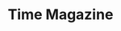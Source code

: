 ---
attached_gallery: gallery/time.md
collection_archive: false
collection_awards: []
collection_category:
  - 'Exhibited Works '
  - Workplace
  - Travel
  - Environments
  - Portraits
  - Environments
  - Travel
  - Color
  - Reportage
  - Editorial
collection_content: >-
  “_As Grand Canyon National Park Turns 100, Its’ Chief Ranger Plans for the
  Next Century_.” These new works pay homage to American Romanticism and
  celebrate the west as I photograph head ranger Mathew Vandzura at Grandeur
  Point on the South Rim as a nod to Teddy Roosevelt’s legacy of conservation.


  Vandzura talks at length about modernizing an ancient natural wonder, the park
  system’s responsibility to the public, the recent government shutdown, and
  exploring every possible option before limiting visitation to the 6.4 million
  annual park-goers.


  Interview by Lily Rothman, assigned by Kim Bubello.
collection_cover: 'https://d1sf55qlb7p6hz.cloudfront.net/timeGC-5.jpg'
collection_cover_mobile: 'https://d1sf55qlb7p6hz.cloudfront.net/verticalcovers-10.jpg'
collection_description: >-
  _“As Grand Canyon National Park Turns 100, Its’ Chief Ranger Plans for the
  Next Century.”_ A nod to Teddy Roosevelt’s legacy of conservation, these works
  pay homage to American Romanticism as I photograph head ranger Mathew Vandzura
  in the historic Kolb House and South Rim of the Canyon.


  Showcased at the _Grand Canyon National Park 100_ exhibition at Etherton
  Gallery, this work served as a contemporary counterpoint to the historical
  works of Ansel Adams, Lee Friedlander, William Bell, and Barry Goldwater. 
collection_filter: Commissioned + Stock
collection_hidden: false
collection_meta: "Grand Canyon 100th Anniversary\_"
collection_press: []
collection_preview:
  - 'https://d1sf55qlb7p6hz.cloudfront.net/gc_covers-4.jpg'
  - 'https://d1sf55qlb7p6hz.cloudfront.net/gc_covers-2.jpg'
  - 'https://d1sf55qlb7p6hz.cloudfront.net/gc_covers-1.jpg'
  - 'https://d1sf55qlb7p6hz.cloudfront.net/gc_covers-3.jpg'
cover_image: 'https://d1sf55qlb7p6hz.cloudfront.net/social-12.jpg'
date: ''
hide_footer: false
layout: blocks
logo: ''
navigation_theme: white
px_extra: true
slug: time-magazine-grand-canyon-100th-anniversary
theme_color: '#EEDDDD'
theme_color_all_works: '#FFBABA'
title: Time Magazine
collection_exhibition:
  - content: |-
      **2019**  
      _Grand Canyon National Park 100_  
      Etherton Gallery  
      Tucson, AZ (Group Show)
    template: popup-text-element
collection_blocks:
  - _bookshop_name: collections/media-row-start
    row_alignment: between
  - _bookshop_name: collections/media-element
    block: media-element
    color: '#C2A282'
    image: 'https://d1sf55qlb7p6hz.cloudfront.net/timeGC-1b.jpg'
    margin_left: '20'
    margin_right: ''
    margin_y: '100'
    width: '60'
  - _bookshop_name: collections/media-row
    row_alignment: between
  - _bookshop_name: collections/media-element
    block: media-element
    color: '#DFEBEF'
    image: 'https://d1sf55qlb7p6hz.cloudfront.net/timeGC-2.jpg'
    margin_left: '10'
    margin_y: '100'
    width: '45'
  - _bookshop_name: collections/media-element
    align_y: start
    color: '#CDB882'
    image: 'https://d1sf55qlb7p6hz.cloudfront.net/timeGC-17-1.jpg'
    margin_left: '0'
    margin_right: '20'
    margin_y: '700'
    width: '20'
  - _bookshop_name: collections/media-row
    row_alignment: between
  - _bookshop_name: collections/media-element
    block: media-element
    color: '#D8A6C7'
    image: 'https://d1sf55qlb7p6hz.cloudfront.net/timeGC-4.jpg'
    margin_left: '40'
    margin_right: ''
    margin_y: '100'
    width: '33'
  - _bookshop_name: collections/media-row
    row_alignment: between
  - _bookshop_name: collections/media-element
    block: media-element
    color: '#EEDDDD'
    image: 'https://d1sf55qlb7p6hz.cloudfront.net/timeGC-5.jpg'
    margin_left: '25'
    margin_y: '100'
    width: '55'
  - _bookshop_name: collections/media-row
    row_alignment: between
  - _bookshop_name: collections/media-element
    block: media-element
    color: '#F1B88C'
    image: 'https://d1sf55qlb7p6hz.cloudfront.net/timeGC-6.jpg'
    margin_left: '10'
    margin_y: '100'
    width: '30'
  - _bookshop_name: collections/media-element
    block: media-element
    color: '#CFC78C'
    image: 'https://d1sf55qlb7p6hz.cloudfront.net/timeGC-7.jpg'
    margin_right: '10'
    margin_y: '400'
    width: '45'
  - _bookshop_name: collections/media-row
    row_alignment: between
  - _bookshop_name: collections/media-element
    block: media-element
    color: '#C6A5C1'
    image: 'https://d1sf55qlb7p6hz.cloudfront.net/timeGC-8.jpg'
    margin_left: '5'
    margin_right: ''
    margin_y: '100'
    width: '90'
  - _bookshop_name: collections/media-row
    row_alignment: between
  - _bookshop_name: collections/media-element
    block: media-element
    color: '#D4E8FF'
    image: 'https://d1sf55qlb7p6hz.cloudfront.net/timeGC-9.jpg'
    margin_left: '10'
    margin_y: '400'
    width: '40'
  - _bookshop_name: collections/media-element
    block: media-element
    color: '#FAE386'
    image: 'https://d1sf55qlb7p6hz.cloudfront.net/timeGC-10.jpg'
    margin_left: ''
    margin_right: '10'
    margin_y: '200'
    width: '20'
  - _bookshop_name: collections/media-row
    row_alignment: between
  - _bookshop_name: collections/media-element
    block: media-element
    color: '#EED8CA'
    image: 'https://d1sf55qlb7p6hz.cloudfront.net/timeGC-11.jpg'
    margin_left: '15'
    margin_right: '15'
    margin_y: '200'
    width: '60'
  - _bookshop_name: collections/media-row
    row_alignment: between
  - _bookshop_name: collections/media-element
    block: media-element
    color: '#E5DCD0'
    image: 'https://d1sf55qlb7p6hz.cloudfront.net/timeGC-12.jpg'
    margin_left: '60'
    margin_y: '100'
    width: '30'
  - _bookshop_name: collections/media-row
    row_alignment: between
  - _bookshop_name: collections/media-element
    align_y: start
    color: '#E8F3F3'
    image: 'https://d1sf55qlb7p6hz.cloudfront.net/timeGC-13b-single.jpg'
    margin_left: '20'
    margin_right: '0'
    margin_y: '100'
    width: '30'
  - _bookshop_name: collections/media-element
    align_y: start
    color: '#F9EAE0'
    image: 'https://d1sf55qlb7p6hz.cloudfront.net/timeGC-13c-single.jpg'
    margin_left: '0'
    margin_right: '20'
    margin_y: '100'
    width: '30'
  - _bookshop_name: collections/media-row
    row_alignment: between
  - _bookshop_name: collections/media-element
    block: media-element
    color: '#D2A872'
    image: 'https://d1sf55qlb7p6hz.cloudfront.net/timeGC-14.jpg'
    margin_left: '5'
    margin_right: ''
    margin_y: '100'
    width: '50'
  - _bookshop_name: collections/media-row
    row_alignment: between
  - _bookshop_name: collections/media-element
    block: media-element
    color: '#EED4C4'
    image: 'https://d1sf55qlb7p6hz.cloudfront.net/timeGC-3.jpg'
    margin_left: '10'
    margin_right: '0'
    margin_y: '100'
    width: '25'
  - _bookshop_name: collections/media-element
    block: media-element
    color: '#CFB699'
    image: 'https://d1sf55qlb7p6hz.cloudfront.net/timeGC-15.jpg'
    margin_right: '25'
    margin_y: '400'
    width: '33'
  - _bookshop_name: collections/media-row
    row_alignment: between
  - _bookshop_name: collections/media-element
    block: media-element
    color: '#EFDEC3'
    image: 'https://d1sf55qlb7p6hz.cloudfront.net/timeGC-16.jpg'
    margin_left: '20'
    margin_right: '20'
    margin_y: '100'
    width: '60'
---